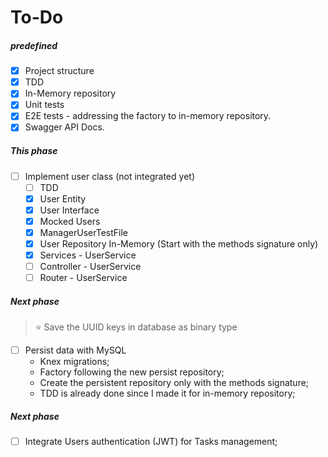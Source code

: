 # To-Do

##### predefined

- [x] Project structure
- [x] TDD
- [x] In-Memory repository
- [x] Unit tests
- [x] E2E tests - addressing the factory to in-memory repository.
- [x] Swagger API Docs.

##### This phase

- [ ] Implement user class (not integrated yet)
    - [ ] TDD
    - [x] User Entity
    - [x] User Interface
    - [x] Mocked Users
    - [x] ManagerUserTestFile
    - [x] User Repository In-Memory (Start with the methods signature only)
    - [x] Services - UserService
    - [ ] Controller - UserService
    - [ ] Router - UserService

##### Next phase

> ⭐️ Save the UUID keys in database as binary type

- [ ] Persist data with MySQL
    - Knex migrations;
    - Factory following the new persist repository;
    - Create the persistent repository only with the methods signature;
    - TDD is already done since I made it for in-memory repository;

##### Next phase

- [ ] Integrate Users authentication (JWT) for Tasks management;